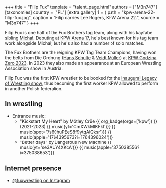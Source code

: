 +++
title = "Filip Fux"
template = "talent_page.html"
authors = ["M3n747"]
[taxonomies]
country = ["PL"]
[extra.gallery]
1 = { path = "kpw-arena-22-filip-fux.jpg", caption = "Filip carries Lee Rogers, KPW Arena 22.", source = "M3n747" }
+++

Filip Fux is one half of the Fux Brothers tag team, along with his kayfabe sibling [Michał](@/w/michal-fux.md). Debuting at [KPW Arena 17](@/e/kpw/2021-08-21-kpw-arena-17-odrodzenie.md), he's best known for his tag team work alongside Michał, but he's also had a number of solo matches.

The Fux Brothers are the reigning KPW Tag Team Champions, having won the belts from Die Ordnung ([Hans Schulte](@/w/hans-schulte.md) & [Veidt Müller](@/w/veit-mueller.md)) at [KPW Godzina Zero 2023](2023-08-18-kpw-godzina-zero-2023.md). In 2023 they also made an appearance at an European Wrestling Association show in Austria.

Filip Fux was the first KPW wrestler to be booked for the [inaugural Legacy of Wrestling show](@/e/low/2024-12-01-low-1.md), thus becoming the first worker KPW allowed to perform in another Polish federation.

## In wrestling

* Entrance music:
  - "Kickstart My Heart" by Mötley Crüe
 {{ org_badge(orgs=['kpw']) }} (2021-2023)
 {{ music(yt='CmXWkMlKFkI')}}
 {{ music(spot='7s60huPEeS8f9ytqAlQksr')}}
 {{ music(apple='1764395673?i=1764396024')}}
  - "Better days" by Dangerous New Machine
 {{ music(yt='se3AUY4XKcA')}}
 {{ music(apple='375038556?i=375038653')}}

## Internet presence

* [@fuxwrestling on Instagram](https://www.instagram.com/fuxwrestling/)
